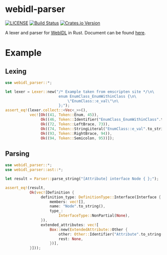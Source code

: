# webidl-parser

[![LICENSE](https://img.shields.io/badge/license-MIT-blue.svg)](LICENSE)
[![Build Status](https://travis-ci.org/sgodwincs/webidl-parser.svg?branch=master)](https://travis-ci.org/sgodwincs/webidl-parser)
[![Crates.io Version](https://img.shields.io/crates/v/nom.svg)](https://crates.io/crates/webidl-parser)

A lexer and parser for [WebIDL](https://heycam.github.io/webidl/) in Rust. Document can be found [here](https://docs.rs/webidl-parser/0.1.0/webidl_parser/).

# Example

## Lexing

```rust
use webidl_parser::*;

let lexer = Lexer::new("/* Example taken from emscripten site */\n\
                        enum EnumClass_EnumWithinClass {\n\
                            \"EnumClass::e_val\"\n\
                        };");
assert_eq!(lexer.collect::<Vec<_>>(),
           vec![Ok((41, Token::Enum, 45)),
                Ok((46, Token::Identifier("EnumClass_EnumWithinClass".to_string()), 71)),
                Ok((72, Token::LeftBrace, 73)),
                Ok((74, Token::StringLiteral("EnumClass::e_val".to_string()), 92)),
                Ok((93, Token::RightBrace, 94)),
                Ok((94, Token::Semicolon, 95))]);
```

## Parsing

```rust
use webidl_parser::*;
use webidl_parser::ast::*;

let result = Parser::parse_string("[Attribute] interface Node { };");

assert_eq!(result,
           Ok(vec![Definition {
                definition_type: DefinitionType::Interface(Interface {
                    members: vec![],
                    name: "Node".to_string(),
                    type_:
                        InterfaceType::NonPartial(None),
                }),
                extended_attributes: vec![
                    Box::new(ExtendedAttribute::Other {
                        other: Other::Identifier("Attribute".to_string()),
                        rest: None,
                    })],
           }]));
```
